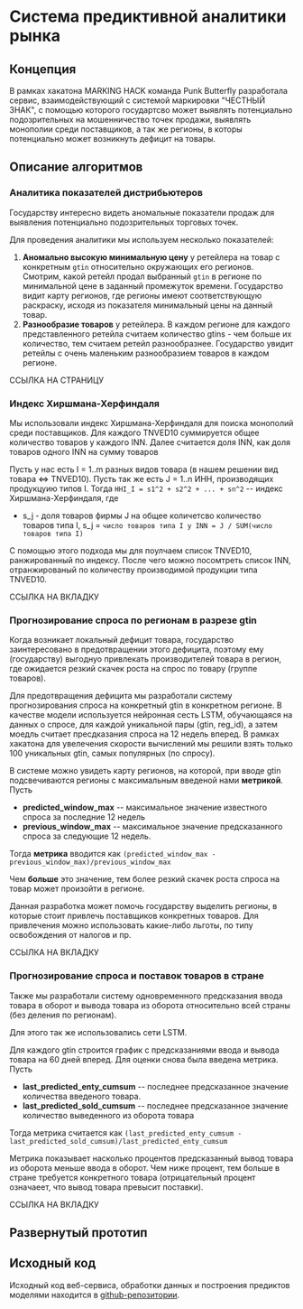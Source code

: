 # Система предиктивной аналитики рынка

## Концепция 
В рамках хакатона MARKING HACK команда Punk Butterfly разработала сервис, взаимодействующий с системой маркировки "ЧЕСТНЫЙ ЗНАК", с помощью которого государтсво может выявлять потенциально подозрительных на мошенничество точек продажи, выявлять монополии среди поставщиков, а так же регионы, в которы потенциально может возникнуть дефицит на товары.

## Описание алгоритмов 

### Аналитика показателей дистрибьютеров

Государству интересно видеть аномальные показатели продаж для выявления потенциально подозрительных торговых точек.

Для проведения аналитики мы используем несколько показателей:
1. **Аномально высокую минимальную цену** у ретейлера на товар с конкретным `gtin` относительно окружающих его регионов. Смотрим, какой ретейл продал выбранный `gtin` в регионе по минимальной цене в заданный промежуток времени. Государство видит карту регионов, где регионы имеют соответствующую раскраску, исходя из показателя минимальный цены на данный товар.
2. **Разнообразие товаров** у ретейлера. В каждом регионе для каждого представленного ретейла считаем количество gtins - чем больше их количество, тем считаем ретейл разнообразнее. Государство увидит ретейлы с очень маленьким разнообразием товаров в каждом регионе.

ССЫЛКА НА СТРАНИЦУ

### Индекс Хиршмана-Херфиндаля
Мы использовали индекс Хиршмана-Херфиндаля для поиска монополий среди поставщиков. Для каждого TNVED10 суммируется общее количество товаров у каждого INN. Далее считается доля INN, как доля товаров одного INN на сумму товаров 

Пусть у нас есть I = 1..m разных видов товара (в нашем решении вид товара <=> TNVED10). Пусть так же есть J = 1..n ИНН, производящих продукцуию типов I. Тогда ```HHI_I = s1^2 + s2^2 + ... + sn^2``` -- индекс Хиршмана-Херфиндаля, где 
* s_j - доля товаров фирмы J на общее количетсво количество товаров типа I, s_j = ```число товаров типа I у INN = J / SUM(число товаров типа I)```

С помощью этого подхода мы для поулчаем список TNVED10, ранжированный по индексу. После чего можно посомтреть список INN, отранжированый по количеству производимой продукции типа TNVED10.


ССЫЛКА НА ВКЛАДКУ

### Прогнозирование спроса по регионам в разрезе gtin
Когда возникает локальный дефицит товара, государство заинтересовано в предотвращении этого дефицита, поэтому ему (государству) выгоднуо привлекать производителей товара в регион, где ожидается резкий скачек роста на спрос по товару (группе товаров). 

Для предотвращения дефицита мы разработали систему прогнозирования спроса на конкретный gtin в конкретном регионе. В качестве модели используется нейронная сесть LSTM, обучающаяся на данных о спросе, для каждой уникальной пары (gtin, reg_id), а затем моедль считает пресдказания спроса на 12 недель вперед. В рамках хакатона для увелечения скорости вычислений мы решили взять только 100 уникальных gtin, самых популярных (по спросу).

В системе можно увидеть карту регионов, на которой, при вводе gtin подсвечиваются регионы с максимальным введеной нами **метрикой**. Пусть
* __predicted_window_max__ -- максимальное значение известного спроса за последние 12 недель
* __previous_window_max__ -- максимальное значение предсказанного спроса за следующие 12 недель.

Тогда **метрика** вводится как 
```(predicted_window_max - previous_window_max)/previous_window_max```

Чем **больше** это значение, тем более резкий скачек роста спроса на товар может произойти в регионе. 

Данная разработка может помочь государству выделить регионы, в которые стоит привлечь поставщиков конкретных товаров. Для привлечения можно использовать какие-либо льготы, по типу освобождения от налогов и пр.

ССЫЛКА НА ВКЛАДКУ

### Прогнозирование спроса и поставок товаров в стране
Также мы разработали систему одновременного предсказания ввода товара в оборот и вывода товара из оборота относительно всей страны (без деления по регионам).

Для этого так же использовались сети LSTM.

Для каждого gtin строится график с предсказаниями ввода и вывода товара на 60 дней вперед. Для оценки снова была введена метрика. Пусть 
* __last_predicted_enty_cumsum__ -- последнее предсказанное значение количества введеного товара.
* __last_predicted_sold_cumsum__ -- последнее предсказанное значение количество выведенного из оборота товара

Тогда мeтрика считается как ```(last_predicted_enty_cumsum - last_predicted_sold_cumsum)/last_predicted_enty_cumsum```

Метрика показывает насколько процентов предсказанный вывод товара из оборота меньше ввода в оборот. Чем ниже процент, тем больше в стране требуется конкретного товара (отрицательный процент означаеет, что вывод товара превысит поставки). 

ССЫЛКА НА ВКЛАДКУ

## Развернутый прототип 

## Исходный код
Исходный код веб-сервиса, обработки данных и построения предиктов моделями находится в [github-репозитории](https://github.com/PunkButterfly/Hackathon-MarkingHack).

